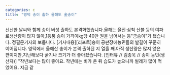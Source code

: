 ```yaml
---
categories: c
title: "영덕 송이 출하 올해도 金송이"
---
```

선선한 날씨와 함께 송이 버섯 출하도 본격화했습니다.올해는 울진·삼척 산불 등의 여파로생산량이 많지 않아,1등품 송이 가격이kg당 40만 원을 넘어서는 등"금송이"가 됐습니다. 정필문기자의 보돕니다. [기사내용][리포트]송이 공판장에농민들의 발길이 꾸준히 이어집니다. 영덕에서 올해산 송이가 본격 출하된 지 열흘 째.아직 생산량은 많지 않은 편이지만,지난해보다 굵기나 크기가 더 좋아졌습니다. [인터뷰 // 김종욱 // 송이 농민(생산자)] "작년보다는 많이 좋아요. 작년에는 비가 온 뒤 습도가 높으니까 벌레가 많이 먹었어요. 지금 같